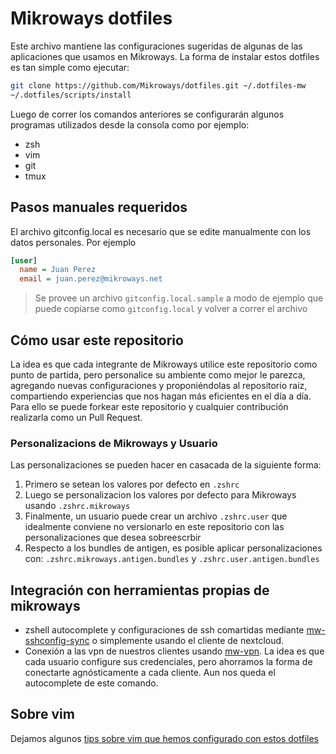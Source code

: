 # Mikroways dotfiles

Este archivo mantiene las configuraciones sugeridas de algunas de las
aplicaciones que usamos en Mikroways.
La forma de instalar estos dotfiles es tan simple como ejecutar:

```bash
git clone https://github.com/Mikroways/dotfiles.git ~/.dotfiles-mw
~/.dotfiles/scripts/install
```

Luego de correr los comandos anteriores se configurarán algunos programas
utilizados desde la consola como por ejemplo:

* zsh
* vim
* git
* tmux

## Pasos manuales requeridos

El archivo gitconfig.local es necesario que se edite manualmente con los datos
personales. Por ejemplo

```ini
[user]
  name = Juan Perez
  email = juan.perez@mikroways.net
```

> Se provee un archivo `gitconfig.local.sample` a modo de ejemplo que puede
> copiarse como `gitconfig.local` y volver a correr el archivo

## Cómo usar este repositorio

La idea es que cada integrante de Mikroways utilice este repositorio como punto
de partida, pero personalice su ambiente como mejor le parezca, agregando nuevas
configuraciones y proponiéndolas al repositorio raiz, compartiendo experiencias
que nos hagan más eficientes en el día a día.
Para ello se puede forkear este repositorio y cualquier contribución realizarla
como un Pull Request.

### Personalizacions de Mikroways y Usuario

Las personalizaciones se pueden hacer en casacada de la siguiente forma:

1. Primero se setean los valores por defecto en `.zshrc`
1. Luego se personalizacion los valores por defecto para Mikroways usando
   `.zshrc.mikroways`
1. Finalmente, un usuario puede crear un archivo `.zshrc.user` que idealmente
   conviene no versionarlo en este repositorio con las personalizaciones que
   desea sobreescrbir
1. Respecto a los bundles de antigen, es posible aplicar personalizaciones con:
  `.zshrc.mikroways.antigen.bundles` y `.zshrc.user.antigen.bundles`

## Integración con herramientas propias de mikroways

* zshell autocomplete y configuraciones de ssh comartidas mediante [mw-sshconfig-sync](https://gitlab.com/mikroways/tools/mw-sshconfig-sync)
  o simplemente usando el cliente de nextcloud.
* Conexión a las vpn de nuestros clientes usando
  [mw-vpn](https://gitlab.com/mikroways/tools/mw-vpn/). La idea es que cada
  usuario configure sus credenciales, pero ahorramos la forma de conectarte
  agnósticamente a cada cliente. Aun nos queda el autocomplete de este comando.

## Sobre vim

Dejamos algunos [tips sobre vim que hemos configurado con estos
dotfiles](README.vim.md)
